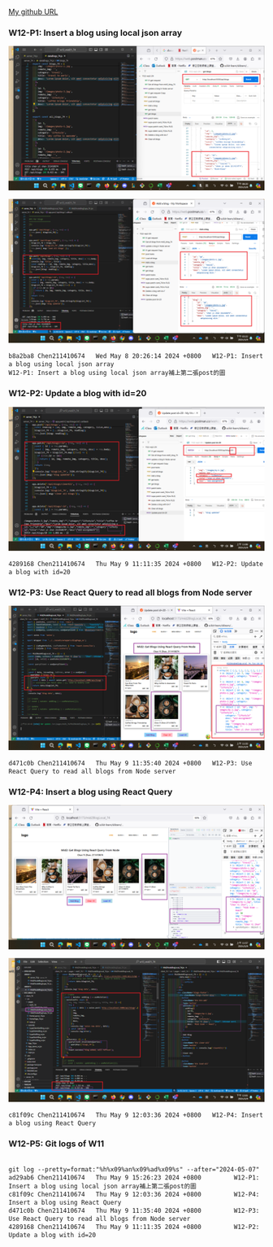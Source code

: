[My github URL](https://github.com/CHEN211410674/1122-wp2-2N_74)

### W12-P1: Insert a blog using local json array
 
![](w12-p1-1.png) 

![](w12-p1-2.png) 

```
b8a2ba8 Chen211410674   Wed May 8 20:26:14 2024 +0800   W12-P1: Insert a blog using local json array
W12-P1: Insert a blog using local json array補上第二張post的圖

```

### W12-P2: Update a blog with id=20
 
![](w12-p2.png)

```
4289168 Chen211410674   Thu May 9 11:11:35 2024 +0800   W12-P2: Update a blog with id=20

```

### W12-P3: Use React Query to read all blogs from Node server
 
![](w12-p3.png)

```
d471c0b Chen211410674   Thu May 9 11:35:40 2024 +0800   W12-P3: Use React Query to read all blogs from Node server

```

### W12-P4: Insert a blog using React Query
 
![](w12-p4-1.png)
 
![](w12-p4-2.png)

```
c81f09c Chen211410674   Thu May 9 12:03:36 2024 +0800   W12-P4: Insert a blog using React Query

```

### W12-P5: Git logs of W11

```

git log --pretty=format:"%h%x09%an%x09%ad%x09%s" --after="2024-05-07"
ad29ab6 Chen211410674   Thu May 9 15:26:23 2024 +0800         W12-P1: Insert a blog using local json array補上第二張post的圖
c81f09c Chen211410674   Thu May 9 12:03:36 2024 +0800         W12-P4: Insert a blog using React Query
d471c0b Chen211410674   Thu May 9 11:35:40 2024 +0800         W12-P3: Use React Query to read all blogs from Node server
4289168 Chen211410674   Thu May 9 11:11:35 2024 +0800         W12-P2: Update a blog with id=20

```